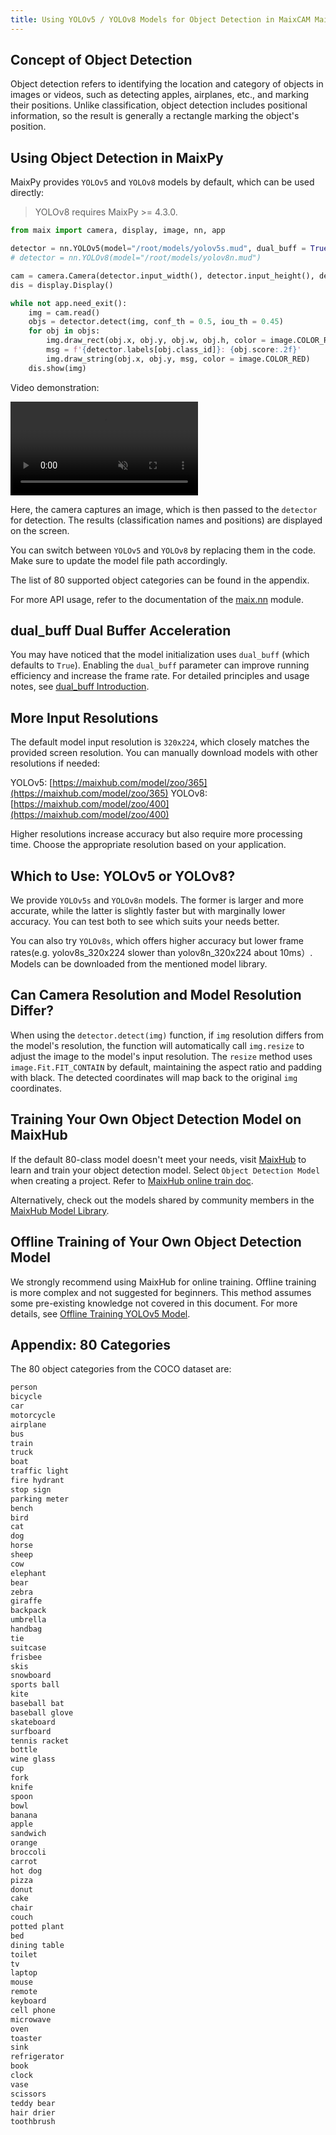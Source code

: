 ```yaml
---
title: Using YOLOv5 / YOLOv8 Models for Object Detection in MaixCAM MaixPy
---
```


## Concept of Object Detection

Object detection refers to identifying the location and category of objects in images or videos, such as detecting apples, airplanes, etc., and marking their positions. Unlike classification, object detection includes positional information, so the result is generally a rectangle marking the object's position.

## Using Object Detection in MaixPy

MaixPy provides `YOLOv5` and `YOLOv8` models by default, which can be used directly:
> YOLOv8 requires MaixPy >= 4.3.0.

```python
from maix import camera, display, image, nn, app

detector = nn.YOLOv5(model="/root/models/yolov5s.mud", dual_buff = True)
# detector = nn.YOLOv8(model="/root/models/yolov8n.mud")

cam = camera.Camera(detector.input_width(), detector.input_height(), detector.input_format())
dis = display.Display()

while not app.need_exit():
    img = cam.read()
    objs = detector.detect(img, conf_th = 0.5, iou_th = 0.45)
    for obj in objs:
        img.draw_rect(obj.x, obj.y, obj.w, obj.h, color = image.COLOR_RED)
        msg = f'{detector.labels[obj.class_id]}: {obj.score:.2f}'
        img.draw_string(obj.x, obj.y, msg, color = image.COLOR_RED)
    dis.show(img)
```

Video demonstration:

<div>
<video playsinline controls autoplay loop muted preload src="https://wiki.sipeed.com/maixpy/static/video/detector.mp4" type="video/mp4">
</div>

Here, the camera captures an image, which is then passed to the `detector` for detection. The results (classification names and positions) are displayed on the screen.

You can switch between `YOLOv5` and `YOLOv8` by replacing them in the code. Make sure to update the model file path accordingly.

The list of 80 supported object categories can be found in the appendix.

For more API usage, refer to the documentation of the [maix.nn](/api/maix/nn.html) module.

## dual_buff Dual Buffer Acceleration

You may have noticed that the model initialization uses `dual_buff` (which defaults to `True`). Enabling the `dual_buff` parameter can improve running efficiency and increase the frame rate. For detailed principles and usage notes, see [dual_buff Introduction](./dual_buff.md).

## More Input Resolutions

The default model input resolution is `320x224`, which closely matches the provided screen resolution. You can manually download models with other resolutions if needed:

YOLOv5: [https://maixhub.com/model/zoo/365](https://maixhub.com/model/zoo/365)
YOLOv8: [https://maixhub.com/model/zoo/400](https://maixhub.com/model/zoo/400)

Higher resolutions increase accuracy but also require more processing time. Choose the appropriate resolution based on your application.

## Which to Use: YOLOv5 or YOLOv8?

We provide `YOLOv5s` and `YOLOv8n` models. The former is larger and more accurate, while the latter is slightly faster but with marginally lower accuracy. You can test both to see which suits your needs better.

You can also try `YOLOv8s`, which offers higher accuracy but lower frame rates(e.g. yolov8s_320x224 slower than yolov8n_320x224 about 10ms）. Models can be downloaded from the mentioned model library.

## Can Camera Resolution and Model Resolution Differ?

When using the `detector.detect(img)` function, if `img` resolution differs from the model's resolution, the function will automatically call `img.resize` to adjust the image to the model's input resolution. The `resize` method uses `image.Fit.FIT_CONTAIN` by default, maintaining the aspect ratio and padding with black. The detected coordinates will map back to the original `img` coordinates.

## Training Your Own Object Detection Model on MaixHub

If the default 80-class model doesn't meet your needs, visit [MaixHub](https://maixhub.com) to learn and train your object detection model. Select `Object Detection Model` when creating a project. Refer to [MaixHub online train doc](./maixhub_train.md).

Alternatively, check out the models shared by community members in the [MaixHub Model Library](https://maixhub.com/model/zoo?platform=maixcam).

## Offline Training of Your Own Object Detection Model

We strongly recommend using MaixHub for online training. Offline training is more complex and not suggested for beginners. This method assumes some pre-existing knowledge not covered in this document. For more details, see [Offline Training YOLOv5 Model](./customize_model_yolov5.md).

## Appendix: 80 Categories

The 80 object categories from the COCO dataset are:

```txt
person
bicycle
car
motorcycle
airplane
bus
train
truck
boat
traffic light
fire hydrant
stop sign
parking meter
bench
bird
cat
dog
horse
sheep
cow
elephant
bear
zebra
giraffe
backpack
umbrella
handbag
tie
suitcase
frisbee
skis
snowboard
sports ball
kite
baseball bat
baseball glove
skateboard
surfboard
tennis racket
bottle
wine glass
cup
fork
knife
spoon
bowl
banana
apple
sandwich
orange
broccoli
carrot
hot dog
pizza
donut
cake
chair
couch
potted plant
bed
dining table
toilet
tv
laptop
mouse
remote
keyboard
cell phone
microwave
oven
toaster
sink
refrigerator
book
clock
vase
scissors
teddy bear
hair drier
toothbrush
```
